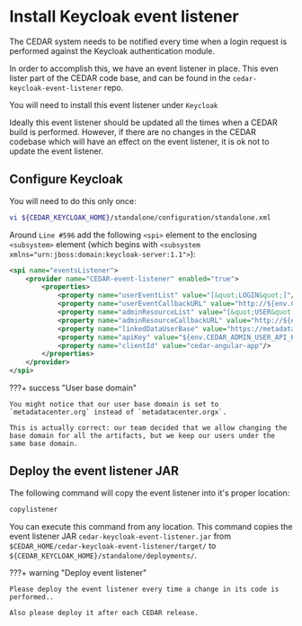 # Install Keycloak event listener

The CEDAR system needs to be notified every time when a login request is performed against the Keycloak authentication module.

In order to accomplish this, we have an event listener in place.
This even lister part of the CEDAR code base, and can be found in the `cedar-keycloak-event-listener` repo.

You will need to install this event listener under `Keycloak`

Ideally this event listener should be updated all the times when a CEDAR build is performed.
However, if there are no changes in the CEDAR codebase which will have an effect on the event listener, it is ok not to update the event listener.

## Configure Keycloak

You will need to do this only once:

```sh
vi ${CEDAR_KEYCLOAK_HOME}/standalone/configuration/standalone.xml
``` 

Around `Line #596` add the following `<spi>` element to the enclosing `<subsystem>` element (which begins with `<subsystem xmlns="urn:jboss:domain:keycloak-server:1.1">`):

```xml
<spi name="eventsListener">
    <provider name="CEDAR-event-listener" enabled="true">
        <properties>
            <property name="userEventList" value="[&quot;LOGIN&quot;]"/>
            <property name="userEventCallbackURL" value="http://${env.CEDAR_NET_GATEWAY}:${env.CEDAR_RESOURCE_HTTP_PORT}/command/auth-user-callback"/>
            <property name="adminResourceList" value="[&quot;USER&quot;]"/>
            <property name="adminResourceCallbackURL" value="http://${env.CEDAR_NET_GATEWAY}:${env.CEDAR_RESOURCE_HTTP_PORT}/command/auth-admin-callback"/>
            <property name="linkedDataUserBase" value="https://metadatacenter.org/users/"/>
            <property name="apiKey" value="${env.CEDAR_ADMIN_USER_API_KEY}"/>
            <property name="clientId" value="cedar-angular-app"/>
        </properties>
    </provider>
</spi>
```

???+ success "User base domain"

    You might notice that our user base domain is set to `metadatacenter.org` instead of `metadatacenter.orgx`.
    
    This is actually correct: our team decided that we allow changing the base domain for all the artifacts, but we keep our users under the same base domain. 


## Deploy the event listener JAR

The following command will copy the event listener into it's proper location:
```sh
copylistener
```

You can execute this command from any location. This command copies the event listener JAR `cedar-keycloak-event-listener.jar` from `$CEDAR_HOME/cedar-keycloak-event-listener/target/` to `${CEDAR_KEYCLOAK_HOME}/standalone/deployments/`.


???+ warning "Deploy event listener"

    Please deploy the event listener every time a change in its code is performed..
    
    Also please deploy it after each CEDAR release.

